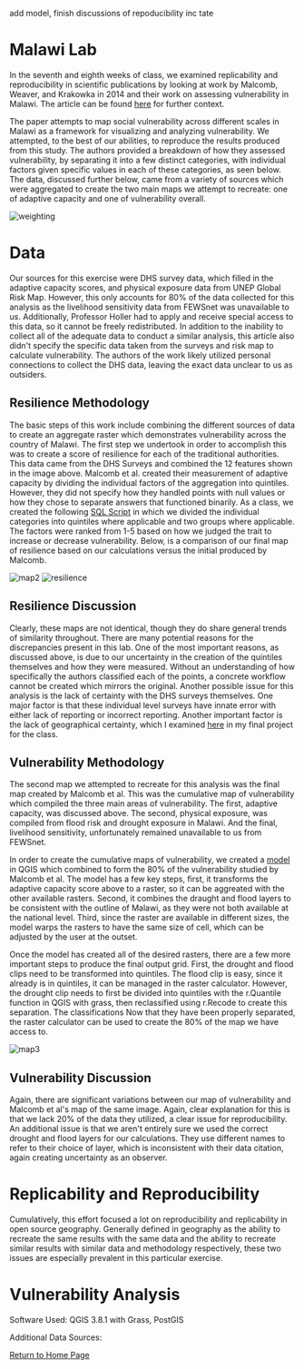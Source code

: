 add model, finish discussions of repoducibility inc tate

# Malawi Lab

In the seventh and eighth weeks of class, we examined replicability and reproducibility in scientific publications by looking at work by Malcomb, Weaver, and Krakowka in 2014 and their work on assessing vulnerability in Malawi.  The article can be found [here](https://reader.elsevier.com/reader/sd/pii/S0143622814000058?token=078A0ACAE18D01995A67473D93E5DC36A07C5779021CF903B8334CF1D7C8EAD9277467C394E80035D5AD73BF0FD401F0) for further context. 

The paper attempts to map social vulnerability across different scales in Malawi as a framework for visualizing and analyzing vulnerability. We attempted, to the best of our abilities, to reproduce the results produced from this study.  The authors provided a breakdown of how they assessed vulnerability, by separating it into a few distinct categories, with individual factors given specific values in each of these categories, as seen below.  The data, discussed further below, came from a variety of sources which were aggregated to create the two main maps we attempt to recreate: one of adaptive capacity and one of vulnerability overall.

![weighting](measures.PNG)

# Data

Our sources for this exercise were DHS survey data, which filled in the adaptive capacity scores, and physical exposure data from UNEP Global Risk Map.  However, this only accounts for 80% of the data collected for this analysis as the livelihood sensitivity data from FEWSnet was unavailable to us.  Additionally, Professor Holler had to apply and receive special access to this data, so it cannot be freely redistributed. In addition to the inability to collect all of the adequate data to conduct a similar analysis, this article also didn't specify the specific data taken from the surveys and risk map to calculate vulnerability.  The authors of the work likely utilized personal connections to collect the DHS data, leaving the exact data unclear to us as outsiders.

## Resilience Methodology
The basic steps of this work include combining the different sources of data to create an aggregate raster which demonstrates vulnerability across the country of Malawi.  The first step we undertook in order to accomplish this was to create a score of resilience for each of the traditional authorities.  This data came from the DHS Surveys and combined the 12 features shown in the image above.  Malcomb et al. created their measurement of adaptive capacity by dividing the individual factors of the aggregation into quintiles.  However, they did not specify how they handled points with null values or how they chose to separate answers that functioned binarily.  As a class, we created the following [SQL Script](vulnerability.sql) in which we divided the individual categories into quintiles where applicable and two groups where applicable.  The factors were ranked from 1-5 based on how we judged the trait to increase or decrease vulnerability.  Below, is a comparison of our final map of resilience based on our calculations versus the initial produced by Malcomb. 

![map2](malawi2.PNG) ![resilience](resilience.PNG)

## Resilience Discussion

Clearly, these maps are not identical, though they do share general trends of similarity throughout.  There are many potential reasons for the discrepancies present in this lab.  One of the most important reasons, as discussed above, is due to our uncertainty in the creation of the quintiles themselves and how they were measured.  Without an understanding of how specifically the authors classified each of the points, a concrete workflow cannot be created which mirrors the original. Another possible issue for this analysis is the lack of certainty with the DHS surveys themselves.  One major factor is that these individual level surveys have innate error with either lack of reporting or incorrect reporting.  Another important factor is the lack of geographical certainty, which I examined [here](final.md) in my final project for the class.  

## Vulnerability Methodology

The second map we attempted to recreate for this analysis was the final map created by Malcomb et al.  This was the cumulative map of vulnerability which compiled the three main areas of vulnerability.  The first, adaptive capacity, was discussed above.  The second, physical exposure, was compiled from flood risk and drought exposure in Malawi.  And the final, livelihood sensitivity, unfortunately remained unavailable to us from FEWSnet.

In order to create the cumulative maps of vulnerability, we created a [model](mowdel.model3) in QGIS which combined to form the 80% of the vulnerability studied by Malcomb et al.  The model has a few key steps, first, it transforms the adaptive capacity score above to a raster, so it can be aggreated with the other available rasters.  Second, it combines the draught and flood layers to be consistent with the outline of Malawi, as they were not both available at the national level.  Third, since the raster are available in different sizes, the model warps the rasters to have the same size of cell, which can be adjusted by the user at the outset.  

Once the model has created all of the desired rasters, there are a few more important steps to produce the final output grid.  First, the drought and flood clips need to be transformed into quintiles.  The flood clip is easy, since it already is in quintiles, it can be managed in the raster calculator.  However, the drought clip needs to first be divided into quintiles with the r.Quantile function in QGIS with grass, then reclassified using r.Recode to create this separation.  The classifications   Now that they have been properly separated, the raster calculator can be used to create the 80% of the map we have access to.  

![map3](malawi1.PNG)

## Vulnerability Discussion
Again, there are significant variations between our map of vulnerability and Malcomb et al's map of the same image.  Again, clear explanation for this is that we lack 20% of the data they utilized, a clear issue for reproducibility.  An additional issue is that we aren't entirely sure we used the correct drought and flood layers for our calculations.  They use different names to refer to their choice of layer, which is inconsistent with their data citation, again creating uncertainty as an observer.  

# Replicability and Reproducibility

Cumulatively, this effort focused a lot on reproducibility and replicability in open source geography.  Generally defined in geography as the ability to recreate the same results with the same data and the ability to recreate similar results with similar data and methodology respectively, these two issues are especially prevalent in this particular exercise.  

# Vulnerability Analysis


Software Used: QGIS 3.8.1 with Grass, PostGIS

Additional Data Sources: 

[Return to Home Page](pdickson2.github.io)

